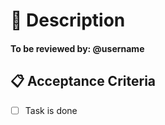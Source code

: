 # 🧱 Description

<!--- Provide a general summary of the job -->

<!-- Please be sure to add at least 1 reviewer -->
#### To be reviewed by: @username

## 📋 Acceptance Criteria

<!--- The items should express desired states.  -->
<!--- e.g. "The button gets darker when pressed." -->

- [ ] Task is done
